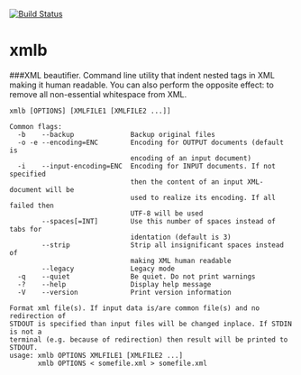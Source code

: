 [![Build Status](https://travis-ci.org/ki11men0w/xmlb.svg?branch=master)](https://travis-ci.org/ki11men0w/xmlb)

# xmlb
###XML beautifier.
Command line utility that indent nested tags in XML making it human readable.
You can also perform the opposite effect: to remove all non-essential whitespace from XML.

```
xmlb [OPTIONS] [XMLFILE1 [XMLFILE2 ...]]

Common flags:
  -b    --backup              Backup original files
  -o -e --encoding=ENC        Encoding for OUTPUT documents (default is
                              encoding of an input document)
  -i    --input-encoding=ENC  Encoding for INPUT documents. If not specified
                              then the content of an input XML-document will be
                              used to realize its encoding. If all failed then
                              UTF-8 will be used
        --spaces[=INT]        Use this number of spaces instead of tabs for
                              identation (default is 3)
        --strip               Strip all insignificant spaces instead of
                              making XML human readable
        --legacy              Legacy mode
  -q    --quiet               Be quiet. Do not print warnings
  -?    --help                Display help message
  -V    --version             Print version information

Format xml file(s). If input data is/are common file(s) and no redirection of
STDOUT is specified than input files will be changed inplace. If STDIN is not a
terminal (e.g. because of redirection) then result will be printed to STDOUT.
usage: xmlb OPTIONS XMLFILE1 [XMLFILE2 ...]
       xmlb OPTIONS < somefile.xml > somefile.xml
```
